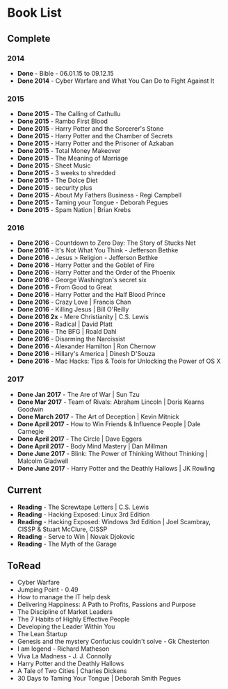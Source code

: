 # Book List

## Complete

### 2014  

- **Done** - Bible - 06.01.15 to 09.12.15
- **Done 2014** - Cyber Warfare and What You Can Do to Fight Against It

### 2015  

- **Done 2015** - The Calling of Cathullu
- **Done 2015** - Rambo First Blood
- **Done 2015** - Harry Potter and the Sorcerer's Stone
- **Done 2015** - Harry Potter and the Chamber of Secrets
- **Done 2015** - Harry Potter and the Prisoner of Azkaban
- **Done 2015** - Total Money Makeover
- **Done 2015** - The Meaning of Marriage
- **Done 2015** - Sheet Music
- **Done 2015** - 3 weeks to shredded
- **Done 2015** - The Dolce Diet
- **Done 2015** - security plus
- **Done 2015** - About My Fathers Business - Regi Campbell
- **Done 2015** - Taming your Tongue - Deborah Pegues
- **Done 2015** - Spam Nation | Brian Krebs

### 2016  

- **Done 2016** - Countdown to Zero Day: The Story of Stucks Net
- **Done 2016** - It's Not What You Think - Jefferson Bethke
- **Done 2016** - Jesus > Religion - Jefferson Bethke
- **Done 2016** - Harry Potter and the Goblet of Fire
- **Done 2016** - Harry Potter and the Order of the Phoenix
- **Done 2016** - George Washington's secret six
- **Done 2016** - From Good to Great
- **Done 2016** - Harry Potter and the Half Blood Prince
- **Done 2016** - Crazy Love | Francis Chan
- **Done 2016** - Killing Jesus | Bill O'Reilly
- **Done 2016 2x** - Mere Christianity | C.S. Lewis
- **Done 2016** - Radical | David Platt  
- **Done 2016** - The BFG | Roald Dahl
- **Done 2016** - Disarming the Narcissist
- **Done 2016** - Alexander Hamilton | Ron Chernow
- **Done 2016** - Hillary's America | Dinesh D'Souza
- **Done 2016** - Mac Hacks: Tips & Tools for Unlocking the Power of OS X

### 2017

- **Done Jan 2017** - The Are of War | Sun Tzu
- **Done Mar 2017** - Team of Rivals: Abraham Lincoln | Doris Kearns Goodwin
- **Done March 2017** - The Art of Deception | Kevin Mitnick
- **Done April 2017** - How to Win Friends & Influence People | Dale Carnegie
- **Done April 2017** - The Circle | Dave Eggers
- **Done April 2017** - Body Mind Mastery | Dan Millman
- **Done June 2017** - Blink: The Power of Thinking Without Thinking | Malcolm Gladwell
- **Done June 2017** - Harry Potter and the Deathly Hallows | JK Rowling

## Current  

- **Reading** - The Screwtape Letters | C.S. Lewis 
- **Reading** - Hacking Exposed: Linux 3rd Edition
- **Reading** - Hacking Exposed: Windows 3rd Edition | Joel Scambray, CISSP & Stuart McClure, CISSP
- **Reading** - Serve to Win | Novak Djokovic
- **Reading** - The Myth of the Garage

## ToRead  

- Cyber Warfare
- Jumping Point - 0.49
- How to manage the IT help desk
- Delivering Happiness: A Path to Profits, Passions and Purpose
- The Discipline of Market Leaders
- The 7 Habits of Highly Effective People
- Developing the Leader Within You
- The Lean Startup
- Genesis and the mystery Confucius couldn't solve - Gk Chesterton
- I am legend - Richard Matheson
- Viva La Madness - J. J. Connolly
- Harry Potter and the Deathly Hallows
- A Tale of Two Cities | Charles Dickens
- 30 Days to Taming Your Tongue | Deborah Smith Pegues
